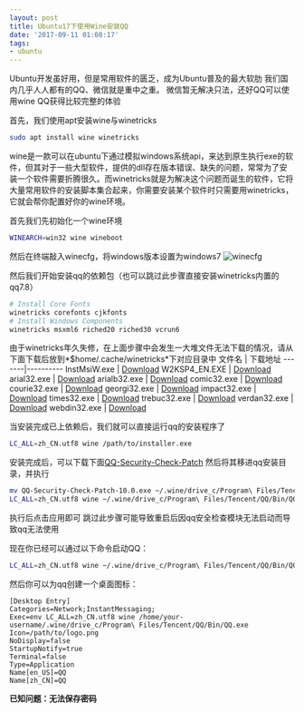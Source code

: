```yaml
---
layout: post
title: Ubuntu17下使用Wine安装QQ
date: '2017-09-11 01:08:17'
tags:
- ubuntu
---
```


Ubuntu开发虽好用，但是常用软件的匮乏，成为Ubuntu普及的最大软肋
我们国内几乎人人都有的QQ、微信就是重中之重。
微信暂无解决只法，还好QQ可以使用wine QQ获得比较完整的体验

首先，我们使用apt安装wine与winetricks
``` bash
sudo apt install wine winetricks
```

wine是一款可以在ubuntu下通过模拟windows系统api，来达到原生执行exe的软件，但其对于一些大型软件，提供的dll存在版本错误、缺失的问题，常常为了安装一个软件需要折腾很久。而winetricks就是为解决这个问题而诞生的软件，它将大量常用软件的安装脚本集合起来，你需要安装某个软件时只需要用winetricks，它就会帮你配置好你的wine环境。

首先我们先初始化一个wine环境
``` bash
WINEARCH=win32 wine wineboot
```

然后在终端敲入winecfg，将windows版本设置为windows7
![winecfg](http://ow3b21yit.bkt.clouddn.com/wineqq/winecfg.png)

然后我们开始安装qq的依赖包（也可以跳过此步骤直接安装winetricks内置的qq7.8）
``` bash
# Install Core Fonts
winetricks corefonts cjkfonts
# Install Windows Components
winetricks msxml6 riched20 riched30 vcrun6
```

由于winetricks年久失修，在上面步骤中会发生一大堆文件无法下载的情况，请从下面下载后放到*$home/.cache/winetricks*下对应目录中
文件名  |  下载地址
-------|----------
InstMsiW.exe | [Download](http://ow3b21yit.bkt.clouddn.com/winetricks/InstMsiW.exe)
W2KSP4_EN.EXE | [Download](http://ow3b21yit.bkt.clouddn.com/winetricks/W2KSP4_EN.EXE)
arial32.exe | [Download](http://ow3b21yit.bkt.clouddn.com/winetricks/arial32.exe)
arialb32.exe | [Download](http://ow3b21yit.bkt.clouddn.com/winetricks/arialb32.exe)
comic32.exe | [Download](http://ow3b21yit.bkt.clouddn.com/winetricks/comic32.exe)
courie32.exe | [Download](http://ow3b21yit.bkt.clouddn.com/winetricks/courie32.exe)
georgi32.exe | [Download](http://ow3b21yit.bkt.clouddn.com/winetricks/georgi32.exe)
impact32.exe | [Download](http://ow3b21yit.bkt.clouddn.com/winetricks/impact32.exe)
times32.exe | [Download](http://ow3b21yit.bkt.clouddn.com/winetricks/times32.exe)
trebuc32.exe | [Download](http://ow3b21yit.bkt.clouddn.com/winetricks/trebuc32.exe)
verdan32.exe | [Download](http://ow3b21yit.bkt.clouddn.com/winetricks/verdan32.exe)
webdin32.exe | [Download](http://ow3b21yit.bkt.clouddn.com/winetricks/webdin32.exe)


当安装完成已上依赖后，我们就可以直接运行qq的安装程序了
``` bash
LC_ALL=zh_CN.utf8 wine /path/to/installer.exe
```

安装完成后，可以下载下面[QQ-Security-Check-Patch](http://ow3b21yit.bkt.clouddn.com/wineqq/QQ-Security-Check-Patch.zip)
然后将其移进qq安装目录，并执行
``` bash
mv QQ-Security-Check-Patch-10.0.exe ~/.wine/drive_c/Program\ Files/Tencent/QQ/Bin
LC_ALL=zh_CN.utf8 wine ~/.wine/drive_c/Program\ Files/Tencent/QQ/Bin/QQ-Security-Check-Patch-10.0.exe
```
执行后点击应用即可
跳过此步骤可能导致重启后因qq安全检查模块无法启动而导致qq无法使用

现在你已经可以通过以下命令启动QQ：
``` bash
LC_ALL=zh_CN.utf8 wine ~/.wine/drive_c/Program\ Files/Tencent/QQ/Bin/QQ.exe
```

然后你可以为qq创建一个桌面图标：
``` UbuntuDesktop
[Desktop Entry]
Categories=Network;InstantMessaging;
Exec=env LC_ALL=zh_CN.utf8 wine /home/your-username/.wine/drive_c/Program\ Files/Tencent/QQ/Bin/QQ.exe
Icon=/path/to/logo.png
NoDisplay=false
StartupNotify=true
Terminal=false
Type=Application
Name[en_US]=QQ
Name[zh_CN]=QQ
```


**已知问题：无法保存密码**
